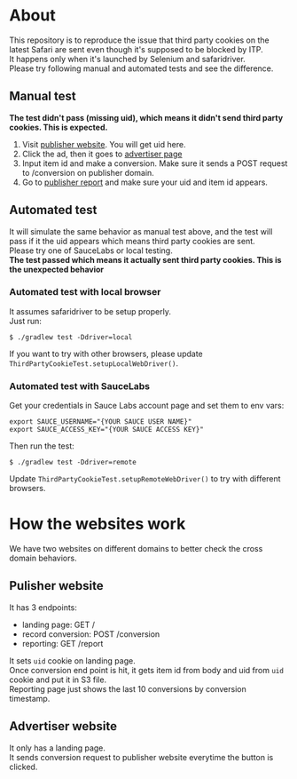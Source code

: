 # About
This repository is to reproduce the issue that third party cookies on the latest Safari are sent even though it's supposed to be blocked by ITP.  
It happens only when it's launched by Selenium and safaridriver.  
Please try following manual and automated tests and see the difference.  

## Manual test
**The test didn't pass (missing uid), which means it didn't send third party cookies. This is expected.**  

1. Visit [publisher website](https://1svkujd1fk.execute-api.us-east-2.amazonaws.com/). You will get uid here.
2. Click the ad, then it goes to [advertiser page](https://hir0shim.github.io/fake-advertiser/index.html)
3. Input item id and make a conversion. Make sure it sends a POST request to /conversion on publisher domain. 
4. Go to [publisher report](https://1svkujd1fk.execute-api.us-east-2.amazonaws.com/report) and make sure your uid and item id appears. 

## Automated test
It will simulate the same behavior as manual test above, and the test will pass if it the uid appears which means third party cookies are sent.  
Please try one of SauceLabs or local testing.  
**The test passed which means it actually sent third party cookies. This is the unexpected behavior**

### Automated test with local browser
It assumes safaridriver to be setup properly.  
Just run:
```
$ ./gradlew test -Ddriver=local
```

If you want to try with other browsers, please update `ThirdPartyCookieTest.setupLocalWebDriver()`.

### Automated test with SauceLabs
Get your credentials in Sauce Labs account page and set them to env vars:
```
export SAUCE_USERNAME="{YOUR SAUCE USER NAME}"
export SAUCE_ACCESS_KEY="{YOUR SAUCE ACCESS KEY}"
```

Then run the test:

```
$ ./gradlew test -Ddriver=remote
```

Update `ThirdPartyCookieTest.setupRemoteWebDriver()` to try with different browsers.  



# How the websites work
We have two websites on different domains to better check the cross domain behaviors.
## Pulisher website
It has 3 endpoints:
* landing page: GET /
* record conversion: POST /conversion
* reporting: GET /report

It sets `uid` cookie on landing page.   
Once conversion end point is hit, it gets item id from body and uid from `uid` cookie and put it in S3 file.  
Reporting page just shows the last 10 conversions by conversion timestamp.

## Advertiser website
It only has a landing page.  
It sends conversion request to publisher website everytime the button is clicked.
